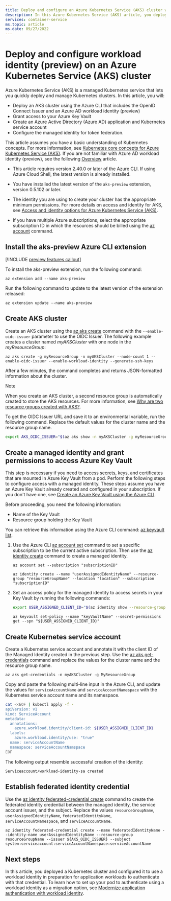 ```yaml
---
title: Deploy and configure an Azure Kubernetes Service (AKS) cluster with workload identity (preview)
description: In this Azure Kubernetes Service (AKS) article, you deploy an Azure Kubernetes Service cluster and configure it with an Azure AD workload identity (preview).
services: container-service
ms.topic: article
ms.date: 09/27/2022
---
```


# Deploy and configure workload identity (preview) on an Azure Kubernetes Service (AKS) cluster

Azure Kubernetes Service (AKS) is a managed Kubernetes service that lets you quickly deploy and manage Kubernetes clusters. In this article, you will:

* Deploy an AKS cluster using the Azure CLI that includes the OpenID Connect Issuer and an Azure AD workload identity (preview)
* Grant access to your Azure Key Vault
* Create an Azure Active Directory (Azure AD) application and Kubernetes service account
* Configure the managed identity for token federation.

This article assumes you have a basic understanding of Kubernetes concepts. For more information, see [Kubernetes core concepts for Azure Kubernetes Service (AKS)][kubernetes-concepts]. If you are not familiar with Azure AD workload identity (preview), see the following [Overview][workload-identity-overview] article.

- This article requires version 2.40.0 or later of the Azure CLI. If using Azure Cloud Shell, the latest version is already installed.

- You have installed the latest version of the `aks-preview` extension, version 0.5.102 or later.

- The identity you are using to create your cluster has the appropriate minimum permissions. For more details on access and identity for AKS, see [Access and identity options for Azure Kubernetes Service (AKS)][aks-identity-concepts].

- If you have multiple Azure subscriptions, select the appropriate subscription ID in which the resources should be billed using the
[az account][az-account] command.

## Install the aks-preview Azure CLI extension

[!INCLUDE [preview features callout](includes/preview/preview-callout.md)]

To install the aks-preview extension, run the following command:

```azurecli
az extension add --name aks-preview
```

Run the following command to update to the latest version of the extension released:

```azurecli
az extension update --name aks-preview
```

## Create AKS cluster

Create an AKS cluster using the [az aks create][az-aks-create] command with the `--enable-oidc-issuer` parameter to use the OIDC Issuer. The following example creates a cluster named *myAKSCluster* with one node in the *myResourceGroup*:

```azurecli-interactive
az aks create -g myResourceGroup -n myAKSCluster --node-count 1 --enable-oidc-issuer --enable-workload-identity --generate-ssh-keys
```

After a few minutes, the command completes and returns JSON-formatted information about the cluster.

> [!NOTE]
> When you create an AKS cluster, a second resource group is automatically created to store the AKS resources. For more information, see [Why are two resource groups created with AKS?][aks-two-resource-groups].

To get the OIDC Issuer URL and save it to an environmental variable, run the following command. Replace the default values for the cluster name and the resource group name.

```bash
export AKS_OIDC_ISSUER="$(az aks show -n myAKSCluster -g myResourceGroup --query "oidcIssuerProfile.issuerUrl" -otsv)"
```

## Create a managed identity and grant permissions to access Azure Key Vault

This step is necessary if you need to access secrets, keys, and certificates that are mounted in Azure Key Vault from a pod. Perform the following steps to configure access with a managed identity. These steps assume you have an Azure Key Vault already created and configured in your subscription. If you don't have one, see [Create an Azure Key Vault using the Azure CLI][create-key-vault-azure-cli].

Before proceeding, you need the following information:

* Name of the Key Vault
* Resource group holding the Key Vault

You can retrieve this information using the Azure CLI command: [az keyvault list][az-keyvault-list].

1. Use the Azure CLI [az account set][az-account-set] command to set a specific subscription to be the current active subscription. Then use the [az identity create][az-identity-create] command to create a managed identity.

    ```azurecli
    az account set --subscription "subscriptionID"
    ```

    ```azurecli
    az identity create --name "userAssignedIdentityName" --resource-group "resourceGroupName" --location "location" --subscription "subscriptionID"
    ```

2. Set an access policy for the managed identity to access secrets in your Key Vault by running the following commands:

    ```bash
    export USER_ASSIGNED_CLIENT_ID="$(az identity show --resource-group "resourceGroupName" --name "userAssignedIdentityName" --query 'clientId' -otsv)"
    ```

    ```azurecli
    az keyvault set-policy --name "keyVaultName" --secret-permissions get --spn "${USER_ASSIGNED_CLIENT_ID}"
    ```

## Create Kubernetes service account

Create a Kubernetes service account and annotate it with the client ID of the Managed Identity created in the previous step. Use the [az aks get-credentials][az-aks-get-credentials] command and replace the values for the cluster name and the resource group name.

```azurecli
az aks get-credentials -n myAKSCluster -g MyResourceGroup
```

Copy and paste the following multi-line input in the Azure CLI, and update the values for `serviceAccountName` and `serviceAccountNamespace` with the Kubernetes service account name and its namespace.

```bash
cat <<EOF | kubectl apply -f -
apiVersion: v1
kind: ServiceAccount
metadata:
  annotations:
    azure.workload.identity/client-id: ${USER_ASSIGNED_CLIENT_ID}
  labels:
    azure.workload.identity/use: "true"
  name: serviceAccountName
  namespace: serviceAccountNamspace
EOF
```

The following output resemble successful creation of the identity:

```output
Serviceaccount/workload-identity-sa created
```

## Establish federated identity credential

Use the [az identity federated-credential create][az-identity-federated-credential-create] command to create the federated identity credential between the managed identity, the service account issuer, and the subject. Replace the values `resourceGroupName`, `userAssignedIdentityName`, `federatedIdentityName`, `serviceAccountNamespace`, and `serviceAccountName`.

```azurecli
az identity federated-credential create --name federatedIdentityName --identity-name userAssignedIdentityName --resource-group resourceGroupName --issuer ${AKS_OIDC_ISSUER} --subject system:serviceaccount:serviceAccountNamespace:serviceAccountName
```

## Next steps

In this article, you deployed a Kubernetes cluster and configured it to use a workload identity in preparation for application workloads to authenticate with that credential. To learn how to set up your pod to authenticate using a workload identity as a migration option, see [Modernize application authentication with workload identity][workload-identity-migration].

<!-- EXTERNAL LINKS -->

<!-- INTERNAL LINKS -->
[kubernetes-concepts]: concepts-clusters-workloads.md
[workload-identity-overview]: workload-identity-overview.md
[create-key-vault-azure-cli]: ../key-vault/general/quick-create-cli.md
[az-keyvault-list]: /cli/azure/keyvaultt#az-keyvault-list
[aks-identity-concepts]: concepts-identity.md
[az-account]: /cli/azure/account
[az-aks-create]: /cli/azure/aks#az-aks-create
[aks-two-resource-groups]: faq.md#why-are-two-resource-groups-created-with-aks
[az-account-set]: /cli/azure/account#az-account-set
[az-identity-create]: /cli/azure/identity#az-identity-create
[az-aks-get-credentials]: /cli/azure/aks#az-aks-get-credentials
[az-identity-federated-credential-create]: /cli/azure/identity/federated-credential#az-identity-federated-credential-create
[workload-identity-migration]: workload-identity-migration-sidecar.md
